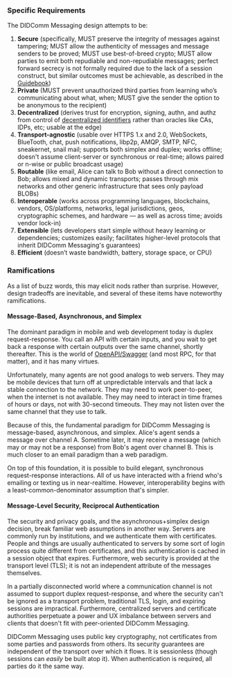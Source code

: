 ### Specific Requirements

The DIDComm Messaging design attempts to be:

1. **Secure** (specifically, MUST preserve the integrity of messages against tampering; MUST allow the authenticity of messages and message senders to be proved; MUST use best-of-breed crypto; MUST allow parties to emit both repudiable and non-repudiable messages; perfect forward secrecy is not formally required due to the lack of a session construct, but similar outcomes must be achievable, as described in the [Guidebook](https://didcomm.org/book/v2/pfs))
2. **Private** (MUST prevent unauthorized third parties from learning who’s communicating about what, when; MUST give the sender the option to be anonymous to the recipient) 
3. **Decentralized** (derives trust for encryption, signing, authn, and authz from control of [decentralized identifiers]((https://www.w3.org/TR/did-core/)) rather than oracles like CAs, IDPs, etc; usable at the edge)
4. **Transport-agnostic** (usable over HTTPS 1.x and 2.0, WebSockets, BlueTooth, chat, push notifications, libp2p, AMQP, SMTP, NFC, sneakernet, snail mail; supports both simplex and duplex; works offline; doesn't assume client-server or synchronous or real-time; allows paired or n-wise or public broadcast usage)
5. **Routable** (like email, Alice can talk to Bob without a direct connection to Bob; allows mixed and dynamic transports; passes through mix networks and other generic infrastructure that sees only payload BLOBs)
6. **Interoperable** (works across programming languages, blockchains, vendors, OS/platforms, networks, legal jurisdictions, geos, cryptographic schemes, and hardware &mdash; as well as across time; avoids vendor lock-in)
7. **Extensible** (lets developers start simple without heavy learning or dependencies; customizes easily; facilitates higher-level protocols that inherit DIDComm Messaging's guarantees)
8. **Efficient** (doesn’t waste bandwidth, battery, storage space, or CPU)

### Ramifications

As a list of buzz words, this may elicit nods rather than surprise. However, design tradeoffs are inevitable, and several of these items have noteworthy ramifications.

#### Message-Based, Asynchronous, and Simplex

The dominant paradigm in mobile and web development today is duplex request-response. You call an API with certain inputs, and you wait to get back a response with certain outputs over the same channel, shortly thereafter. This is the world of [OpenAPI/Swagger](https://swagger.io/docs/specification/about/) (and most RPC, for that matter), and it has many virtues.

Unfortunately, many agents are not good analogs to web servers. They may be mobile devices that turn off at unpredictable intervals and that lack a stable connection to the network. They may need to work peer-to-peer, when the internet is not available. They may need to interact in time frames of hours or days, not with 30-second timeouts. They may not listen over the same channel that they use to talk.

Because of this, the fundamental paradigm for DIDComm Messaging is message-based, asynchronous, and simplex. Alice's agent sends a message over channel A. Sometime later, it may receive a message (which may or may not be a response) from Bob's agent over channel B. This is much closer to an email paradigm than a web paradigm.

On top of this foundation, it is possible to build elegant, synchronous request-response interactions. All of us have interacted with a friend who's emailing or texting us in near-realtime. However, interoperability begins with a least-common-denominator assumption that's simpler.

#### Message-Level Security, Reciprocal Authentication

The security and privacy goals, and the asynchronous+simplex design decision, break familiar web assumptions in another way. Servers are commonly run by institutions, and we authenticate them with certificates. People and things are usually authenticated to servers by some sort of login process quite different from certificates, and this authentication is cached in a session object that expires. Furthermore, web security is provided at the transport level (TLS); it is not an independent attribute of the messages themselves.

In a partially disconnected world where a communication channel is not assumed to support duplex request-response, and where the security can't be ignored as a transport problem, traditional TLS, login, and expiring sessions are impractical. Furthermore, centralized servers and certificate authorities perpetuate a power and UX imbalance between servers and clients that doesn't fit with peer-oriented DIDComm Messaging.

DIDComm Messaging uses public key cryptography, not certificates from some parties and passwords from others. Its security guarantees are independent of the transport over which it flows. It is sessionless (though sessions can *easily* be built atop it). When authentication is required, all parties do it the same way.
